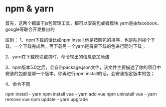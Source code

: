 #  npm & yarn 

首先，这两个都属于js包管理工具，都可以安装包或者模块
yarn是由facebook、google等联合开发推出的

区别：
1、npm下载的话比如npm install 他是按照包的排序，也是队列挨个下载，一个下载完成后，再下载另一个yarn是将要下载的包进行同时下载；

2、yarn在下载模块或包时，命令输出的信息更加简洁

3、npm版本5.0之后，会自带package.json文件，该文件主要描述了你的项目中安装的包都是哪一个版本，你再进行npm install的话，会安装指定版本的包；

4、命令不同

npm install   -   yarn 
npm install vue  - yarn add vue
npm uninstall vue - yarn remove vue
npm update - yarn upgrade


